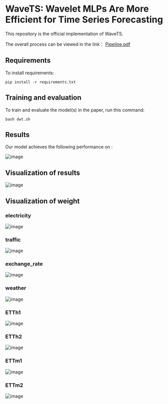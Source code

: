
# WaveTS: Wavelet MLPs Are More Efficient for Time Series Forecasting

This repository is the official implementation of WaveTS. 

The overall process can be viewed in the link： [Pipeline.pdf](https://github.com/zzcqz/WaveTS/blob/main/figure/Pipeline.pdf)

## Requirements

To install requirements:

```setup
pip install -r requirements.txt
```


## Training and evaluation

To train and evaluate the model(s) in the paper, run this command:

```train
bash dwt.sh
```

## Results

Our model achieves the following performance on :


![image](https://github.com/zzcqz/WaveTS/blob/main/figure/Result.png)

## Visualization of results

![image](https://github.com/zzcqz/WaveTS/blob/main/figure/electricity.png)

## Visualization of weight
### electricity
![image](https://github.com/zzcqz/WaveTS/blob/main/Weight_visualization/electricity_720_360_lLinear_weights.png)
### traffic
![image](https://github.com/zzcqz/WaveTS/blob/main/Weight_visualization/traffic_720_360_lLinear_weights.png)
### exchange_rate
![image](https://github.com/zzcqz/WaveTS/blob/main/Weight_visualization/exchange_rate_720_360_lLinear_weights.png)
### weather
![image](https://github.com/zzcqz/WaveTS/blob/main/Weight_visualization/weather_720_360_lLinear_weights.png)
### ETTh1
![image](https://github.com/zzcqz/WaveTS/blob/main/Weight_visualization/ETTh1_720_360_lLinear_weights.png)
### ETTh2
![image](https://github.com/zzcqz/WaveTS/blob/main/Weight_visualization/ETTh2_720_360_lLinear_weights.png)
### ETTm1
![image](https://github.com/zzcqz/WaveTS/blob/main/Weight_visualization/ETTm1_720_360_lLinear_weights.png)
### ETTm2
![image](https://github.com/zzcqz/WaveTS/blob/main/Weight_visualization/ETTm2_720_360_lLinear_weights.png)
